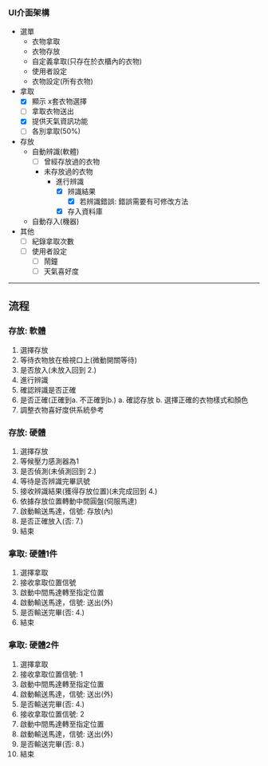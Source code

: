 ### UI介面架構

+ 選單
  + 衣物拿取
  + 衣物存放
  + 自定義拿取(只存在於衣櫃內的衣物)
  + 使用者設定
  + 衣物設定(所有衣物)
+ 拿取
  + [x] 顯示 x套衣物選擇
  + [ ] 拿取衣物送出
  + [x] 提供天氣資訊功能
  + [ ] 各別拿取(50%)
+ 存放
  + 自動辨識(軟體)
    + [ ] 曾經存放過的衣物
    + 未存放過的衣物
      + 進行辨識
        + [x] 辨識結果 
          + [x] 若辨識錯誤: 錯誤需要有可修改方法
        + [x] 存入資料庫
  + 自動存入(機器)
+ 其他
  + [ ] 紀錄拿取次數
  + [ ] 使用者設定
    + [ ] 鬧鐘
    + [ ] 天氣喜好度
----

## 流程

### 存放: 軟體
1. 選擇存放
2. 等待衣物放在檢視口上(微動開關等待)
3. 是否放入(未放入回到 2.)
4. 進行辨識
5. 確認辨識是否正確
6. 是否正確(正確到a. 不正確到b.)
   a. 確認存放
   b. 選擇正確的衣物樣式和顏色
7. 調整衣物喜好度供系統參考

### 存放: 硬體
1. 選擇存放
2. 等候壓力感測器為1
3. 是否偵測(未偵測回到 2.)
4. 等待是否辨識完畢訊號
5. 接收辨識結果(獲得存放位置)(未完成回到 4.)
6. 依據存放位置轉動中間圓盤(伺服馬達)
7. 啟動輸送馬達，信號: 存放(內)
8. 是否正確放入(否: 7.)
9. 結束

### 拿取: 硬體1件
1. 選擇拿取
2. 接收拿取位置信號
3. 啟動中間馬達轉至指定位置
4. 啟動輸送馬達，信號: 送出(外)
5. 是否輸送完畢(否: 4.)
6. 結束

### 拿取: 硬體2件
1. 選擇拿取
2. 接收拿取位置信號: 1 
3. 啟動中間馬達轉至指定位置
4. 啟動輸送馬達，信號: 送出(外)
5. 是否輸送完畢(否: 4.)
6. 接收拿取位置信號: 2
7. 啟動中間馬達轉至指定位置
8. 啟動輸送馬達，信號: 送出(外)
9. 是否輸送完畢(否: 8.)
10. 結束
